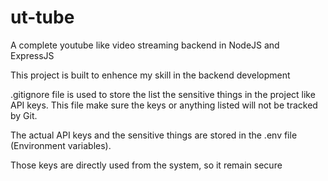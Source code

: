 # ut-tube

A complete youtube like video streaming backend in NodeJS and ExpressJS

This project is built to enhence my skill in the backend development

.gitignore file is used to store the list the sensitive things in the project like API keys. This file make sure the keys or anything listed will not be tracked by Git.

The actual API keys and the sensitive things are stored in the .env file (Environment variables).

Those keys are directly used from the system, so it remain secure

